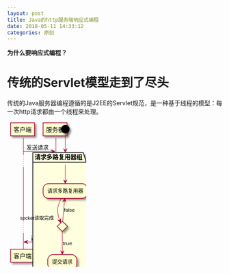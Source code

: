 ```yaml
---
layout: post
title: Java的http服务端响应式编程
date: 2018-05-11 14:33:12
categories: 原创
---
```



**为什么要响应式编程？**

# 传统的Servlet模型走到了尽头

传统的Java服务器编程遵循的是J2EE的Servlet规范，是一种基于线程的模型：每一次http请求都由一个线程来处理。

<div class="plantuml-diagram"><!--?xml version="1.0" encoding="UTF-8" standalone="no"?--><svg xmlns="http://www.w3.org/2000/svg" xmlns:xlink="http://www.w3.org/1999/xlink" contentscripttype="application/ecmascript" contentstyletype="text/css" height="340px" preserveAspectRatio="none" style="width:185px;height:340px;" version="1.1" viewBox="0 0 185 340" width="185px" zoomAndPan="magnify"><defs><filter height="300%" id="f1o4ml790i3vp4" width="300%" x="-1" y="-1"><feGaussianBlur result="blurOut" stdDeviation="2.0"></feGaussianBlur><feColorMatrix in="blurOut" result="blurOut2" type="matrix" values="0 0 0 0 0 0 0 0 0 0 0 0 0 0 0 0 0 0 .4 0"></feColorMatrix><feOffset dx="4.0" dy="4.0" in="blurOut2" result="blurOut3"></feOffset><feBlend in="SourceGraphic" in2="blurOut3" mode="normal"></feBlend></filter></defs><g><line style="stroke: #A80036; stroke-width: 1.0;" x1="38" x2="38" y1="38.4883" y2="77.7988"></line><line style="stroke: #A80036; stroke-width: 1.0; stroke-dasharray: 1.0,4.0;" x1="38" x2="38" y1="77.7988" y2="105.7988"></line><line style="stroke: #A80036; stroke-width: 1.0;" x1="38" x2="38" y1="105.7988" y2="232.7305"></line><line style="stroke: #A80036; stroke-width: 1.0; stroke-dasharray: 1.0,4.0;" x1="38" x2="38" y1="232.7305" y2="260.7305"></line><line style="stroke: #A80036; stroke-width: 1.0;" x1="38" x2="38" y1="260.7305" y2="300.041"></line><line style="stroke: #A80036; stroke-width: 1.0;" x1="114" x2="114" y1="38.4883" y2="77.7988"></line><line style="stroke: #A80036; stroke-width: 1.0; stroke-dasharray: 1.0,4.0;" x1="114" x2="114" y1="77.7988" y2="105.7988"></line><line style="stroke: #A80036; stroke-width: 1.0;" x1="114" x2="114" y1="105.7988" y2="232.7305"></line><line style="stroke: #A80036; stroke-width: 1.0; stroke-dasharray: 1.0,4.0;" x1="114" x2="114" y1="232.7305" y2="260.7305"></line><line style="stroke: #A80036; stroke-width: 1.0;" x1="114" x2="114" y1="260.7305" y2="300.041"></line><rect fill="#FEFECE" filter="url(#f1o4ml790i3vp4)" height="30.4883" style="stroke: #A80036; stroke-width: 1.5;" width="56" x="8" y="3"></rect><text fill="#000000" font-family="sans-serif" font-size="14" lengthAdjust="spacingAndGlyphs" textLength="42" x="15" y="23.5352">客户端</text><rect fill="#FEFECE" filter="url(#f1o4ml790i3vp4)" height="30.4883" style="stroke: #A80036; stroke-width: 1.5;" width="56" x="8" y="299.041"></rect><text fill="#000000" font-family="sans-serif" font-size="14" lengthAdjust="spacingAndGlyphs" textLength="42" x="15" y="319.5762">客户端</text><rect fill="#FEFECE" filter="url(#f1o4ml790i3vp4)" height="30.4883" style="stroke: #A80036; stroke-width: 1.5;" width="56" x="84" y="3"></rect><text fill="#000000" font-family="sans-serif" font-size="14" lengthAdjust="spacingAndGlyphs" textLength="42" x="91" y="23.5352">服务器</text><rect fill="#FEFECE" filter="url(#f1o4ml790i3vp4)" height="30.4883" style="stroke: #A80036; stroke-width: 1.5;" width="56" x="84" y="299.041"></rect><text fill="#000000" font-family="sans-serif" font-size="14" lengthAdjust="spacingAndGlyphs" textLength="42" x="91" y="319.5762">服务器</text><polygon fill="#A80036" points="102,65.7988,112,69.7988,102,73.7988,106,69.7988" style="stroke: #A80036; stroke-width: 1.0;"></polygon><line style="stroke: #A80036; stroke-width: 1.0;" x1="38" x2="108" y1="69.7988" y2="69.7988"></line><text fill="#000000" font-family="sans-serif" font-size="13" lengthAdjust="spacingAndGlyphs" textLength="52" x="45" y="65.0566">发送请求</text><line style="stroke: #A80036; stroke-width: 1.0; stroke-dasharray: 2.0,2.0;" x1="114" x2="156" y1="127.1094" y2="127.1094"></line><line style="stroke: #A80036; stroke-width: 1.0; stroke-dasharray: 2.0,2.0;" x1="156" x2="156" y1="127.1094" y2="140.1094"></line><line style="stroke: #A80036; stroke-width: 1.0; stroke-dasharray: 2.0,2.0;" x1="115" x2="156" y1="140.1094" y2="140.1094"></line><polygon fill="#A80036" points="125,136.1094,115,140.1094,125,144.1094,121,140.1094" style="stroke: #A80036; stroke-width: 1.0;"></polygon><text fill="#000000" font-family="sans-serif" font-size="13" lengthAdjust="spacingAndGlyphs" textLength="26" x="121" y="122.3672">解码</text><line style="stroke: #A80036; stroke-width: 1.0;" x1="114" x2="156" y1="169.4199" y2="169.4199"></line><line style="stroke: #A80036; stroke-width: 1.0;" x1="156" x2="156" y1="169.4199" y2="182.4199"></line><line style="stroke: #A80036; stroke-width: 1.0;" x1="115" x2="156" y1="182.4199" y2="182.4199"></line><polygon fill="#A80036" points="125,178.4199,115,182.4199,125,186.4199,121,182.4199" style="stroke: #A80036; stroke-width: 1.0;"></polygon><text fill="#000000" font-family="sans-serif" font-size="13" lengthAdjust="spacingAndGlyphs" textLength="52" x="121" y="164.6777">处理请求</text><line style="stroke: #A80036; stroke-width: 1.0; stroke-dasharray: 2.0,2.0;" x1="114" x2="156" y1="211.7305" y2="211.7305"></line><line style="stroke: #A80036; stroke-width: 1.0; stroke-dasharray: 2.0,2.0;" x1="156" x2="156" y1="211.7305" y2="224.7305"></line><line style="stroke: #A80036; stroke-width: 1.0; stroke-dasharray: 2.0,2.0;" x1="115" x2="156" y1="224.7305" y2="224.7305"></line><polygon fill="#A80036" points="125,220.7305,115,224.7305,125,228.7305,121,224.7305" style="stroke: #A80036; stroke-width: 1.0;"></polygon><text fill="#000000" font-family="sans-serif" font-size="13" lengthAdjust="spacingAndGlyphs" textLength="26" x="121" y="206.9883">编码</text><polygon fill="#A80036" points="49,278.041,39,282.041,49,286.041,45,282.041" style="stroke: #A80036; stroke-width: 1.0;"></polygon><line style="stroke: #A80036; stroke-width: 1.0;" x1="43" x2="113" y1="282.041" y2="282.041"></line><text fill="#000000" font-family="sans-serif" font-size="13" lengthAdjust="spacingAndGlyphs" textLength="52" x="55" y="277.2988">返回结果</text><!--
@startuml

客户端 -> 服务器: 发送请求
...
服务器 - -> 服务器: 解码
服务器 -> 服务器: 处理请求
服务器 - -> 服务器: 编码
...
服务器 -> 客户端: 返回结果

@enduml

PlantUML version 1.2018.03(Fri Apr 06 00:59:15 CST 2018)
(GPL source distribution)
Java Runtime: Java(TM) SE Runtime Environment
JVM: Java HotSpot(TM) 64-Bit Server VM
Java Version: 10.0.1+10
Operating System: Mac OS X
OS Version: 10.13.2
Default Encoding: UTF-8
Language: zh
Country: CN
--></g></svg></div>

线程模型的缺陷在于，每一条线程都要自行处理套接字的读写操作。对于大部分请求来讲，本地处理请求的速度很快，请求的读取和返回是最耗时间的。也就是说大量的线程浪费在了远程连接上，而没有发挥出计算能力。但是需要注意一点，线程的创建是有开销的，每一条线程都需要独立的内存资源。JVM里的-Xss参数就是用来调整线程堆栈大小的。而JVM堆的总大小局限在了-Xmx参数上，因此一个正在运行的JVM服务器能够同时运行的线程数是固定的。

即便通过调整JVM参数，使其能够运行更多线程。但是JVM的线程会映射成为操作系统的用户线程，而操作系统依然只能调度有限数量的线程。例如，Linux系统可以参考这里的讨论：[Maximum number of threads per process in Linux?](https://stackoverflow.com/questions/344203/maximum-number-of-threads-per-process-in-linux)。

此外，大量线程在切换的时候，也会产生上下文加载卸载的开销，同样会降低系统的性能。

# 可伸缩 IO

Doug Lea大神有一篇很经典的PPT[Scalable IO in Java](http://gee.cs.oswego.edu/dl/cpjslides/nio.pdf)，讲述了一个更为优秀的服务器模型。

>一个可伸缩的网络服务系统应当满足以下条件：
>
>1. 能够随着计算资源（CPU、内存、磁盘容量、网络带宽等）的增加提高负载能力。
>2. 当网络负载增加超过能力的时候，能够优雅降级，避免直接崩溃。例如，拒绝为超过能力范围的请求提供服务，但对于能力范围内的请求，依然提供服务。当流量洪峰过去之后，依然能够正常运行。
>3. 当然高可用、高性能依然是必须的：例如低响应延迟、随负载变化请求或释放计算资源等。

作者给出的解决方案就是Reactor模式。

Reactor模式将耗时的IO资源封装为handle对象。handle对象注册在操作系统的内核里，当对象满足一定的条件时（可读或者可写），才会处理handle对象。在Reactor模式中，同步多路复用器负责处理handle对象的状态变更，当满足条件时，会调用handle对象注册时提供的回调函数。

同步多路复用器在一个单独的线程里专门处理IO链接。当请求读取完毕之后，任务提交至工作线程池完成请求的解码、处理、编码等工作，最后将由多路复用器负责将结果返回给客户端，而池内线程继续处理下一个任务。相比JDK1.5之前的对每一次请求新建一个线程的方式，线程池能够实现线程复用，降低创建回收线程的开销，在应对密集计算负载的时候有更好的表现。同时，在多个线程上分别部署一个同步多路复用器，也可以更好地利用多核CPU的处理能力。

<div class="plantuml-diagram"><!--?xml version="1.0" encoding="UTF-8" standalone="no"?--><svg xmlns="http://www.w3.org/2000/svg" xmlns:xlink="http://www.w3.org/1999/xlink" contentscripttype="application/ecmascript" contentstyletype="text/css" height="1323px" preserveAspectRatio="none" style="width:268px;height:1323px;" version="1.1" viewBox="0 0 268 1323" width="268px" zoomAndPan="magnify"><defs><filter height="300%" id="f182r26ex8sn5k" width="300%" x="-1" y="-1"><feGaussianBlur result="blurOut" stdDeviation="2.0"></feGaussianBlur><feColorMatrix in="blurOut" result="blurOut2" type="matrix" values="0 0 0 0 0 0 0 0 0 0 0 0 0 0 0 0 0 0 .4 0"></feColorMatrix><feOffset dx="4.0" dy="4.0" in="blurOut2" result="blurOut3"></feOffset><feBlend in="SourceGraphic" in2="blurOut3" mode="normal"></feBlend></filter></defs><g><!--cluster 请求多路复用器组--><polygon fill="#FFFFE0" filter="url(#f182r26ex8sn5k)" points="60,72.84,178,72.84,185,95.3283,212,95.3283,212,369.56,60,369.56,60,72.84" style="stroke: #000000; stroke-width: 1.5;"></polygon><line style="stroke: #000000; stroke-width: 1.5;" x1="60" x2="185" y1="95.3283" y2="95.3283"></line><text fill="#000000" font-family="sans-serif" font-size="14" font-weight="bold" lengthAdjust="spacingAndGlyphs" textLength="112" x="64" y="88.3752">请求多路复用器组</text><!--cluster 线程池--><polygon fill="#ADD8E6" filter="url(#f182r26ex8sn5k)" points="30,418.56,78,418.56,85,441.0483,246,441.0483,246,901.28,30,901.28,30,418.56" style="stroke: #000000; stroke-width: 1.5;"></polygon><line style="stroke: #000000; stroke-width: 1.5;" x1="30" x2="85" y1="441.0483" y2="441.0483"></line><text fill="#000000" font-family="sans-serif" font-size="14" font-weight="bold" lengthAdjust="spacingAndGlyphs" textLength="42" x="34" y="434.0952">线程池</text><!--cluster 响应多路复用器组--><polygon fill="#90EE90" filter="url(#f182r26ex8sn5k)" points="86,950.28,204,950.28,211,972.7683,238,972.7683,238,1247,86,1247,86,950.28" style="stroke: #000000; stroke-width: 1.5;"></polygon><line style="stroke: #000000; stroke-width: 1.5;" x1="86" x2="211" y1="972.7683" y2="972.7683"></line><text fill="#000000" font-family="sans-serif" font-size="14" font-weight="bold" lengthAdjust="spacingAndGlyphs" textLength="112" x="90" y="965.8152">响应多路复用器组</text><rect fill="#FEFECE" filter="url(#f182r26ex8sn5k)" height="34.1328" rx="12.5" ry="12.5" style="stroke: #A80036; stroke-width: 1.5;" width="104" x="84" y="145.56"></rect><text fill="#000000" font-family="sans-serif" font-size="12" lengthAdjust="spacingAndGlyphs" textLength="84" x="94" y="167.1616">请求多路复用器</text><polygon fill="#FEFECE" filter="url(#f182r26ex8sn5k)" points="129,233.56,141,245.56,129,257.56,117,245.56,129,233.56" style="stroke: #A80036; stroke-width: 1.5;"></polygon><rect fill="#FEFECE" filter="url(#f182r26ex8sn5k)" height="34.1328" rx="12.5" ry="12.5" style="stroke: #A80036; stroke-width: 1.5;" width="68" x="95" y="311.56"></rect><text fill="#000000" font-family="sans-serif" font-size="12" lengthAdjust="spacingAndGlyphs" textLength="48" x="105" y="333.1616">提交请求</text><polygon fill="#FEFECE" filter="url(#f182r26ex8sn5k)" points="129,491.28,141,503.28,129,515.28,117,503.28,129,491.28" style="stroke: #A80036; stroke-width: 1.5;"></polygon><rect fill="#000000" filter="url(#f182r26ex8sn5k)" height="8" style="stroke: none; stroke-width: 1.0;" width="80" x="54" y="582.28"></rect><rect fill="#FEFECE" filter="url(#f182r26ex8sn5k)" height="34.1328" rx="12.5" ry="12.5" style="stroke: #A80036; stroke-width: 1.5;" width="68" x="154" y="569.28"></rect><text fill="#000000" font-family="sans-serif" font-size="12" lengthAdjust="spacingAndGlyphs" textLength="48" x="164" y="590.8816">拒绝服务</text><rect fill="#FEFECE" filter="url(#f182r26ex8sn5k)" height="34.1328" rx="12.5" ry="12.5" style="stroke: #A80036; stroke-width: 1.5;" width="52" x="54" y="644.28"></rect><text fill="#000000" font-family="sans-serif" font-size="12" lengthAdjust="spacingAndGlyphs" textLength="32" x="64" y="665.8816">解码1</text><rect fill="#FEFECE" filter="url(#f182r26ex8sn5k)" height="34.1328" rx="12.5" ry="12.5" style="stroke: #A80036; stroke-width: 1.5;" width="52" x="54" y="719.28"></rect><text fill="#000000" font-family="sans-serif" font-size="12" lengthAdjust="spacingAndGlyphs" textLength="32" x="64" y="740.8816">处理1</text><rect fill="#FEFECE" filter="url(#f182r26ex8sn5k)" height="34.1328" rx="12.5" ry="12.5" style="stroke: #A80036; stroke-width: 1.5;" width="52" x="54" y="794.28"></rect><text fill="#000000" font-family="sans-serif" font-size="12" lengthAdjust="spacingAndGlyphs" textLength="32" x="64" y="815.8816">编码1</text><rect fill="#000000" filter="url(#f182r26ex8sn5k)" height="8" style="stroke: none; stroke-width: 1.0;" width="80" x="98" y="869.28"></rect><rect fill="#FEFECE" filter="url(#f182r26ex8sn5k)" height="34.1328" rx="12.5" ry="12.5" style="stroke: #A80036; stroke-width: 1.5;" width="52" x="126" y="644.28"></rect><text fill="#000000" font-family="sans-serif" font-size="12" lengthAdjust="spacingAndGlyphs" textLength="32" x="136" y="665.8816">解码2</text><rect fill="#FEFECE" filter="url(#f182r26ex8sn5k)" height="34.1328" rx="12.5" ry="12.5" style="stroke: #A80036; stroke-width: 1.5;" width="52" x="126" y="719.28"></rect><text fill="#000000" font-family="sans-serif" font-size="12" lengthAdjust="spacingAndGlyphs" textLength="32" x="136" y="740.8816">处理2</text><rect fill="#FEFECE" filter="url(#f182r26ex8sn5k)" height="34.1328" rx="12.5" ry="12.5" style="stroke: #A80036; stroke-width: 1.5;" width="52" x="126" y="794.28"></rect><text fill="#000000" font-family="sans-serif" font-size="12" lengthAdjust="spacingAndGlyphs" textLength="32" x="136" y="815.8816">编码2</text><rect fill="#FEFECE" filter="url(#f182r26ex8sn5k)" height="34.1328" rx="12.5" ry="12.5" style="stroke: #A80036; stroke-width: 1.5;" width="104" x="110" y="1023"></rect><text fill="#000000" font-family="sans-serif" font-size="12" lengthAdjust="spacingAndGlyphs" textLength="84" x="120" y="1044.6016">响应多路复用器</text><polygon fill="#FEFECE" filter="url(#f182r26ex8sn5k)" points="155,1111,167,1123,155,1135,143,1123,155,1111" style="stroke: #A80036; stroke-width: 1.5;"></polygon><rect fill="#FEFECE" filter="url(#f182r26ex8sn5k)" height="34.1328" rx="12.5" ry="12.5" style="stroke: #A80036; stroke-width: 1.5;" width="68" x="121" y="1189"></rect><text fill="#000000" font-family="sans-serif" font-size="12" lengthAdjust="spacingAndGlyphs" textLength="48" x="131" y="1210.6016">关闭连接</text><ellipse cx="136" cy="17.84" fill="#000000" filter="url(#f182r26ex8sn5k)" rx="10" ry="10" style="stroke: none; stroke-width: 1.0;"></ellipse><ellipse cx="155" cy="1302" fill="none" filter="url(#f182r26ex8sn5k)" rx="10" ry="10" style="stroke: #000000; stroke-width: 1.0;"></ellipse><ellipse cx="155.5" cy="1302.5" fill="#000000" rx="6" ry="6" style="stroke: none; stroke-width: 1.0;"></ellipse><!--link start to 请求多路复用器组--><path d="M136,28.06 C136,38.285 136,55.295 136,70.1187 C136,70.582 136,71.0431 136,71.5018 C136,71.7311 136,71.9599 136,72.188 C136,72.3021 136,72.416 136,72.5297 " fill="none" id="start-请求多路复用器组" style="stroke: #A80036; stroke-width: 1.0;"></path><polygon fill="#A80036" points="136,72.5297,140,63.5297,136,67.5297,132,63.5297,136,72.5297" style="stroke: #A80036; stroke-width: 1.0;"></polygon><!--link 请求多路复用器组 to 请求多路复用器--><path d="M136,100.6 C136,101.7 136,123.05 136,140.18 " fill="none" id="请求多路复用器组-请求多路复用器" style="stroke: #A80036; stroke-width: 1.0;"></path><polygon fill="#A80036" points="136,145.33,140,136.33,136,140.33,132,136.33,136,145.33" style="stroke: #A80036; stroke-width: 1.0;"></polygon><!--link 请求多路复用器 to #7--><path d="M126.44,179.86 C123.437,185.85 120.512,192.82 119,199.56 C116.518,210.63 119.85,223.24 123.319,232.29 " fill="none" id="请求多路复用器-#7" style="stroke: #A80036; stroke-width: 1.0;"></path><polygon fill="#A80036" points="125.225,236.91,125.4785,227.0644,123.3126,232.2902,118.0868,230.1243,125.225,236.91" style="stroke: #A80036; stroke-width: 1.0;"></polygon><text fill="#000000" font-family="sans-serif" font-size="11" lengthAdjust="spacingAndGlyphs" textLength="79" x="30.2668" y="230.3187">socket读取完成</text><!--link #7 to 请求多路复用器--><path d="M129.892,234.24 C130.964,221.83 132.792,200.68 134.169,184.75 " fill="none" id="#7-请求多路复用器" style="stroke: #A80036; stroke-width: 1.0;"></path><polygon fill="#A80036" points="134.617,179.56,129.8357,188.1704,134.1742,184.5404,137.8043,188.8789,134.617,179.56" style="stroke: #A80036; stroke-width: 1.0;"></polygon><text fill="#000000" font-family="sans-serif" font-size="11" lengthAdjust="spacingAndGlyphs" textLength="25" x="133" y="211.1948">false</text><!--link #7 to 提交请求--><path d="M129,257.82 C129,270.32 129,290.77 129,306.3 " fill="none" id="#7-提交请求" style="stroke: #A80036; stroke-width: 1.0;"></path><polygon fill="#A80036" points="129,311.36,133,302.36,129,306.36,125,302.36,129,311.36" style="stroke: #A80036; stroke-width: 1.0;"></polygon><text fill="#000000" font-family="sans-serif" font-size="11" lengthAdjust="spacingAndGlyphs" textLength="22" x="130" y="289.1948">true</text><!--link 提交请求 to 线程池--><path d="M129,345.6 C129,361.2015 129,385.5055 129,406.166 C129,408.7486 129,411.2742 129,413.7188 C129,414.9411 129,416.1431 129,417.3219 C129,417.6166 129,417.9098 129,418.2015 " fill="none" id="提交请求-线程池" style="stroke: #A80036; stroke-width: 1.0;"></path><polygon fill="#A80036" points="129,418.2015,133,409.2015,129,413.2015,125,409.2015,129,418.2015" style="stroke: #A80036; stroke-width: 1.0;"></polygon><!--link 线程池 to #15--><path d="M129,446.441 C129,448.516 129,470.252 129,485.982 " fill="none" id="线程池-#15" style="stroke: #A80036; stroke-width: 1.0;"></path><polygon fill="#A80036" points="129,491.049,133,482.049,129,486.049,125,482.049,129,491.049" style="stroke: #A80036; stroke-width: 1.0;"></polygon><text fill="#000000" font-family="sans-serif" font-size="11" lengthAdjust="spacingAndGlyphs" textLength="55" x="60.5938" y="481.029">线程池可用</text><!--link #15 to B1--><path d="M125.644,512.047 C119,527.423 104.2322,561.6 97.4847,577.215 " fill="none" id="#15-B1" style="stroke: #A80036; stroke-width: 1.0;"></path><polygon fill="#A80036" points="95.3916,582.059,102.6346,575.3852,97.3757,577.4695,95.2914,572.2107,95.3916,582.059" style="stroke: #A80036; stroke-width: 1.0;"></polygon><text fill="#000000" font-family="sans-serif" font-size="11" lengthAdjust="spacingAndGlyphs" textLength="22" x="116" y="546.9148">true</text><!--link #15 to 拒绝服务--><path d="M133.828,510.909 C142.302,522.542 160.176,547.08 173.079,564.795 " fill="none" id="#15-拒绝服务" style="stroke: #A80036; stroke-width: 1.0;"></path><polygon fill="#A80036" points="176.243,569.139,174.1765,559.5094,173.2988,565.0977,167.7105,564.2201,176.243,569.139" style="stroke: #A80036; stroke-width: 1.0;"></polygon><text fill="#000000" font-family="sans-serif" font-size="11" lengthAdjust="spacingAndGlyphs" textLength="25" x="163" y="546.9148">false</text><!--link B1 to 解码1--><path d="M93.3984,590.417 C91.8142,598.677 87.4204,621.588 84.0926,638.94 " fill="none" id="B1-解码1" style="stroke: #A80036; stroke-width: 1.0;"></path><polygon fill="#A80036" points="83.0984,644.124,88.7214,636.0381,84.0398,639.2134,80.8645,634.5318,83.0984,644.124" style="stroke: #A80036; stroke-width: 1.0;"></polygon><!--link 解码1 to 处理1--><path d="M80,678.481 C80,688.972 80,702.743 80,714.098 " fill="none" id="解码1-处理1" style="stroke: #A80036; stroke-width: 1.0;"></path><polygon fill="#A80036" points="80,719.124,84,710.124,80,714.124,76,710.124,80,719.124" style="stroke: #A80036; stroke-width: 1.0;"></polygon><!--link 处理1 to 编码1--><path d="M80,753.481 C80,763.972 80,777.743 80,789.098 " fill="none" id="处理1-编码1" style="stroke: #A80036; stroke-width: 1.0;"></path><polygon fill="#A80036" points="80,794.124,84,785.124,80,789.124,76,785.124,80,794.124" style="stroke: #A80036; stroke-width: 1.0;"></polygon><!--link 编码1 to B2--><path d="M95.5429,828.359 C107.078,840.291 122.262,855.999 130.996,865.034 " fill="none" id="编码1-B2" style="stroke: #A80036; stroke-width: 1.0;"></path><polygon fill="#A80036" points="134.721,868.888,131.3419,859.6369,131.246,865.293,125.5899,865.197,134.721,868.888" style="stroke: #A80036; stroke-width: 1.0;"></polygon><!--link B1 to 解码2--><path d="M96.4922,590.417 C103.1684,598.82 121.89,622.382 135.754,639.832 " fill="none" id="B1-解码2" style="stroke: #A80036; stroke-width: 1.0;"></path><polygon fill="#A80036" points="139.164,644.124,136.6988,634.5887,136.0543,640.2087,130.4343,639.5642,139.164,644.124" style="stroke: #A80036; stroke-width: 1.0;"></polygon><!--link 解码2 to 处理2--><path d="M152,678.481 C152,688.972 152,702.743 152,714.098 " fill="none" id="解码2-处理2" style="stroke: #A80036; stroke-width: 1.0;"></path><polygon fill="#A80036" points="152,719.124,156,710.124,152,714.124,148,710.124,152,719.124" style="stroke: #A80036; stroke-width: 1.0;"></polygon><!--link 处理2 to 编码2--><path d="M152,753.481 C152,763.972 152,777.743 152,789.098 " fill="none" id="处理2-编码2" style="stroke: #A80036; stroke-width: 1.0;"></path><polygon fill="#A80036" points="152,794.124,156,785.124,152,789.124,148,785.124,152,794.124" style="stroke: #A80036; stroke-width: 1.0;"></polygon><!--link 编码2 to B2--><path d="M148.248,828.359 C145.591,839.749 142.13,854.579 139.988,863.762 " fill="none" id="编码2-B2" style="stroke: #A80036; stroke-width: 1.0;"></path><polygon fill="#A80036" points="138.792,868.888,144.732,861.032,139.9279,864.0187,136.9412,859.2146,138.792,868.888" style="stroke: #A80036; stroke-width: 1.0;"></polygon><!--link B2 to 响应多路复用器组--><path d="M138.799,877.686 C140.8485,886.4275 146.501,910.5355 151.7133,932.766 C153.0163,938.3236 154.2919,943.7639 155.4767,948.8174 C155.5508,949.1333 155.6245,949.4476 155.6978,949.7603 C155.7345,949.9167 155.771,950.0727 155.8075,950.2283 " fill="none" id="B2-响应多路复用器组" style="stroke: #A80036; stroke-width: 1.0;"></path><polygon fill="#A80036" points="155.8075,950.2283,157.6475,940.5528,154.6662,945.3603,149.8587,942.379,155.8075,950.2283" style="stroke: #A80036; stroke-width: 1.0;"></polygon><!--link 拒绝服务 to 响应多路复用器组--><path d="M195.463,603.424 C201.499,617.969 209,640.103 209,660.28 C209,660.28 209,660.28 209,874.28 C209,898.5275 197.973,923.3008 186.6014,942.4015 C185.1799,944.7891 183.7531,947.0881 182.3417,949.2863 C182.1653,949.5611 181.9891,949.8343 181.8132,950.1059 " fill="none" id="拒绝服务-响应多路复用器组" style="stroke: #A80036; stroke-width: 1.0;"></path><polygon fill="#A80036" points="181.8132,950.1059,190.0629,944.726,184.5311,945.9091,183.348,940.3773,181.8132,950.1059" style="stroke: #A80036; stroke-width: 1.0;"></polygon><!--link 响应多路复用器组 to 响应多路复用器--><path d="M162,978.044 C162,979.143 162,1000.495 162,1017.621 " fill="none" id="响应多路复用器组-响应多路复用器" style="stroke: #A80036; stroke-width: 1.0;"></path><polygon fill="#A80036" points="162,1022.773,166,1013.773,162,1017.773,158,1013.773,162,1022.773" style="stroke: #A80036; stroke-width: 1.0;"></polygon><!--link 响应多路复用器 to #42--><path d="M152.44,1057.299 C149.437,1063.287 146.512,1070.256 145,1077 C142.518,1088.069 145.85,1100.677 149.319,1109.726 " fill="none" id="响应多路复用器-#42" style="stroke: #A80036; stroke-width: 1.0;"></path><polygon fill="#A80036" points="151.225,1114.354,151.4993,1104.509,149.3223,1109.7302,144.1011,1107.5532,151.225,1114.354" style="stroke: #A80036; stroke-width: 1.0;"></polygon><text fill="#000000" font-family="sans-serif" font-size="11" lengthAdjust="spacingAndGlyphs" textLength="79" x="56.2668" y="1107.7641">socket写入完成</text><!--link #42 to 响应多路复用器--><path d="M155.892,1111.68 C156.964,1099.27 158.792,1078.124 160.169,1062.188 " fill="none" id="#42-响应多路复用器" style="stroke: #A80036; stroke-width: 1.0;"></path><polygon fill="#A80036" points="160.617,1057.003,155.8578,1065.6257,160.187,1061.9845,163.8282,1066.3137,160.617,1057.003" style="stroke: #A80036; stroke-width: 1.0;"></polygon><text fill="#000000" font-family="sans-serif" font-size="11" lengthAdjust="spacingAndGlyphs" textLength="25" x="159" y="1088.6348">false</text><!--link #42 to 关闭连接--><path d="M155,1135.263 C155,1147.76 155,1168.211 155,1183.743 " fill="none" id="#42-关闭连接" style="stroke: #A80036; stroke-width: 1.0;"></path><polygon fill="#A80036" points="155,1188.803,159,1179.803,155,1183.803,151,1179.803,155,1188.803" style="stroke: #A80036; stroke-width: 1.0;"></polygon><text fill="#000000" font-family="sans-serif" font-size="11" lengthAdjust="spacingAndGlyphs" textLength="22" x="156" y="1166.6348">true</text><!--link 关闭连接 to end--><path d="M155,1223.3736 C155,1241.2373 155,1269.556 155,1286.6007 " fill="none" id="关闭连接-end" style="stroke: #A80036; stroke-width: 1.0;"></path><polygon fill="#A80036" points="155,1291.9175,159,1282.9175,155,1286.9175,151,1282.9175,155,1291.9175" style="stroke: #A80036; stroke-width: 1.0;"></polygon><!--
@startuml

(*) - -> "请求多路复用器组"

partition 请求多路复用器组 #LightYellow {

- -> "请求多路复用器"
if "socket读取完成" then
- ->[true] "提交请求"
else
- ->[false] "请求多路复用器"
endif

"提交请求" - -> "线程池"
}

partition 线程池 #LightBlue {
if "线程池可用" then
- ->[true] ===B1===
else
- ->[false] "拒绝服务"
endif


===B1=== - -> "解码1"  
- -> "处理1" 
- -> "编码1" 
- -> ===B2===

===B1=== - -> "解码2"  
- -> "处理2" 
- -> "编码2" 
- -> ===B2===

===B2=== - -> "响应多路复用器组"
"拒绝服务" - -> "响应多路复用器组"
}

partition 响应多路复用器组 #LightGreen {
- -> "响应多路复用器"

if "socket写入完成" then
- ->[true] "关闭连接"
else
- ->[false] "响应多路复用器"
endif
}

"关闭连接" - -> (*)

@enduml

PlantUML version 1.2018.03(Fri Apr 06 00:59:15 CST 2018)
(GPL source distribution)
Java Runtime: Java(TM) SE Runtime Environment
JVM: Java HotSpot(TM) 64-Bit Server VM
Java Version: 10.0.1+10
Operating System: Mac OS X
OS Version: 10.13.2
Default Encoding: UTF-8
Language: zh
Country: CN
--></g></svg></div>

这样，线程的任务分工就很明确，分别专门处理IO密集任务和专门处理CPU密集任务。

# NIO普及艰难

从最早的select到后来Linux的epoll和BSD的Kqueue，操作系统的多路复用性能一直在不断增强。

JDK 1.4引入了NIO模块，屏蔽了操作系统层面的细节，将各个系统的多路复用API做了统一封装。JDK的NIO有以下几个核心组件：

* Buffer，一种容量在创建时被固定的数据容器
* Charset，负责数据的编解码工作
* Channel，对远程连接的抽象
* Selector，多路复用选择器

网络连接封装在Channels对象里面。Channels在Selector上注册感兴趣的SelectionKey事件：可读OP_READ、可写OP_WRITE、可连接OP_CONNECT还有服务器端套接字才有的可接入OP_ACCEPT。多路复用选择器调用阻塞式select方法的时，在等待某一事件可用，然后就通知Channels执行相应的handler。Buffer是Channels实现读写操作的缓冲区。Charset用于对Buffer的内容进行编解码。在NIO模式下，Selector能够管理多个套接字的网络读写，避免了过多计算线程阻塞在读写请求上。

在JVM之外的世界里，多路复用通过Nginx、基于V8引擎的Node.js早就大放异彩。但是Java NIO在生产环境里的发展却很慢。例如，Tomcat直到2016年发布8.5版本的时候，才彻底移除BIO连接器，完全拥抱NIO。

JDK NIO主要有这样几个问题比较麻烦：

1. 首先是NIO为了提高数据收发性能，可以创建DirectBuffer对象。该对象的内存开辟在JVM堆之外，无法通过正常的GC收集器来回收，只能在JVM的老年代触发全量GC的时候回收。而全量GC往往导致系统卡顿，降低响应效率。如果被动等待老年代区域自行触发全量GC，又有可能造成堆外内存溢出。两者之间的矛盾需要在开发的时候小心的平衡。
2. 其次就是，JDK1.8依然存在的epoll bug：若Selector的轮询结果为空，也没有wakeup或新消息处理，则发生空轮询，CPU使用率100%。

# Netty才是NIO该有的水准

作为一个第三方框架，Netty做到了JDK本应做到的事情。

*Netty的数据容器ByteBuf更为优秀*。

ByteBuf同时维护两个索引：读索引和写索引。从而保证容器对象能够同时适配读写同时进行的场景。而NIO的Buffer却需要执行一次flip操作来适应读写场景的切换。同时ByteBuf容器使用引用计数来手工管理，可以在引用计数归零时通过反射调用jdk.internal.ref.Cleaner来回收内存，避免泄露。在GC低效的时候，选择使用手工方式来管理内存，完全没问题。

*Netty的API封装度更高*。

观察一下Netty官网Tutorial给出的[demo](http://netty.io/wiki/user-guide-for-4.x.html#writing-a-discard-server)，只要几十行代码就完成了一个具备Reactor模式的服务器。ServerBootstrap的group方法定义了主套接字和子套接字的处理方式，例中使用的NioEventLoopGroup类为Java NIO + 多线程的实现方式。对于NIO的epoll bug，NioEventLoopGroup的解决方案是rebuildSelectors对象方法。这个方法允许在selector失效时重建新的selector，将旧的释放掉。此外，Netty还通过JNI实现了自己的EpollEventLoopGroup，规避了NIO版本的bug。

Netty使用责任链模式实现了对server进出站消息的处理，使得server的代码能够更好的扩展和维护。

Netty在生产领域得到大量应用，Hadoop Avro、Dubbo、RocketMQ、Undertow等广泛应用于生产领域的产品的通信组件都选择了Netty作为基础，并经受住了考验。

Netty是一个优秀的异步通信框架，但是主要应用在基础组件中。因为Netty向开发者暴露出大量的细节，对于业务系统的开发仍然形成了困扰，所以没法得到进一步的普及。

举个例子。Netty使用ChannelFuture来接收传入的请求。相比于JDK的Future实现，ChannelFuture可以添加一组GenericFutureListener来管理对象状态，避免了反复对Future对象状态的询问或阻塞获取。这是个进步。但是，这些Listener都带来了另一个问题——Callback hell。而嵌套的回调代码往往难以维护。

# 对于Callback hell，我们可以做什么

Netty做一个优秀的基础组件就很好了。业务层面的问题就让我们用业务层面的API来解决。

## Java API的适应性不佳

### JDK7以前的异步代码难以组织

在JDK7以及之前，Java多线程的编程工具主要就是Thread、ExecutorService、Future以及相关的同步工具，实现出来的代码较为繁琐、且性能不高。

#### Thread

举个例子A，考虑一个场景有X、P、Q三个逻辑需要执行，其中X的执行需要在P、Q一起完成之后才启动执行。

如果使用Thread，那么代码会是这个样子：

```Java
/* 创建线程 */
Thread a = new Thread(new Runnable() {
    @Override
    public void run() {
        /* P逻辑 */
    }
});

Thread b = new Thread(new Runnable() {
    @Override
    public void run() {
        /* Q逻辑 */
    }
});

/* 启动线程 */
a.start();
b.start();

/* 等候a、b线程执行结束 */
try {
    a.join();
    b.join();
} catch (InterruptedException e) {
    e.printStackTrace();
}

/* 启动X逻辑的执行 */
Thread c = new Thread(new Runnable() {
    @Override
    public void run() {
        /* X逻辑 */
    }
});
c.start();

...

```

上面这个代码，先不论线程创建的开销，单从形式上看，线程内部的执行逻辑、线程本身的调度逻辑，还有必须捕获的InterruptedException的异常处理逻辑混杂在一起，整体很混乱。假想一下，当业务逻辑填充在其中的时候，代码更难维护。

#### ThreadPoolExecutor、Future

ThreadPoolExecutor和Future有助于实现线程复用，但对于代码逻辑的规范没什么帮助。

```Java
ExecutorService pool = Executors.newCachedThreadPool();
Future<?> a = pool.submit(new Runnable() {
    @Override
    public void run() {
        /* P逻辑 */
    }
});
Future<?> b = pool.submit(new Runnable() {
    @Override
    public void run() {
        /* Q逻辑 */
    }
});

/* 获取线程执行结果
 * 依然要捕获异常，处理逻辑
 */
try {
    a.get();
    b.get();
    Future<?> c = pool.submit(new Runnable() {
        @Override
        public void run() {
            /* X逻辑 */
        }
    });
} catch (InterruptedException e) {
    e.printStackTrace();
} catch (ExecutionException e) {
    e.printStackTrace();
}

```

### JDK8代码可读性有了显著提高

JDK8借鉴了相当多的函数式编程的特点，提供了几样很称手的工具。

#### CompleteableFuture和ForkJoinPool

如果要用CompleteableFuture实现上一个例子，可以这样写。

```Java
CompletableFuture<?> a = CompletableFuture.runAsync(() -> {
    /* P逻辑 */
}).exceptionally(ex -> {
    /* 异常处理逻辑 */
    return ...;
});
CompletableFuture<?> b = CompletableFuture.runAsync(() -> {
    /* Q逻辑 */
});
CompletableFuture<?> c = CompletableFuture.allOf(a, b).thenRun(() -> {
    /* X逻辑 */
});
```

有了lambda表达式的加持，例中的代码整体以线程内部逻辑为主，调度逻辑通过allOf()、thenRun()等方法名直观地展示出来。特别是可选的异常捕获逻辑，更是使得代码可读性得到了极大的提高。

需要注意的是，CompletableFuture是可以使用指定ExecutorService来执行的。如果像上例那样没有指定ExecutorService对象，那么会默认使用ForkJoinPool里的静态对象commonPool来执行。而ForkJoinPool.commonPool作为一个JVM实例中唯一的对象，也是Stream并发流的执行器，因此应当尽量保证CompletableFuture里的逻辑不会阻塞线程。如果无法规避，可以使用ManagedBlocker来降低影响。


ForkJoinPool是JDK1.7提供的并发线程池，可以很好地应对计算密集型并发任务，特别适用于可以“分-治”的任务。传统的ThreadPoolExecutor需要指定线程池里的线程数量，而ForkJoinPool使用了一个相似但更有弹性的概念——“并发度”。并发度指的是池内的活跃线程数。对于可能的阻塞任务，ForkJoinPool设计了一个ManagedBlocker接口。当池内线程执行到`ForkJoinPool.managedBlock(ForkJoinPool.ManagedBlocker blocker)`方法时，线程池会新建一个线程去执行队列里的其他任务，并轮询该对象的isReleasable方法，决定是否恢复线程继续运行。JDK1.7里的Phaser类源码用到了这个方法。

关于CompleteableFuture的用法，推荐看看这篇博客:[理解CompletableFuture](http://kriszhang.com/CompletableFuture/)，总结的很好。
而对于ForkJoinPool，可以看看这篇博客:[Java 并发编程笔记：如何使用 ForkJoinPool 以及原理](http://blog.dyngr.com/blog/2016/09/15/java-forkjoinpool-internals/)。

#### Stream

Stream流也是JDK8引入的一个很好的编程工具。

Stream对象通常通过Iterator、Collection来构造。也可以用StreamSupport的stream静态方法来创建自定义行为的实例。

Stream流对象采用链式编程风格，可以制定一系列对流的定制行为，例如过滤、排序、转化、迭代，最后产生结果。看个例子。

```Java
List<Integer> intList = List.of(1, 2, 3);

List<String> strList = intList.stream()
        .filter(k -> k>1)
        .map(String::valueOf)
        .collect(Collectors.toList());
```

上面这段代码中，intList通过stream方法获取到流对象，然后筛选出大于1的元素，并通过String的valueOf静态方法生成String对象，最后将各个String对象收集为一个列表strList。就像CompletableFuture的方法名一样，Stream的方法名都是自描述的，使得代码可读性极佳。

除此之外，Stream流的计算还是惰性的。Stream流对象的方法大致分为两种：

* 中间方法，例如filter、map等对流的改变
* 终结方法，例如collect、forEach等可以结束流

只有在执行终结方法的时候，流的计算才会真正执行。之前的中间方法，都作为步骤记录下来，但没有实时地执行修改操作。

如果将例子里的stream方法修改为parallelStream，那么得到的流对象就是一个并发流，而且总在ForkJoinPool.commonPool中执行。

关于Stream，极力推荐Brian Goetz大神的系列文章[Java Streams](https://www.ibm.com/developerworks/cn/java/j-java-streams-1-brian-goetz/index.html)。

#### 还有一点问题

ForkJoinPool是一款强大的线程池组件，只要使用的得当，线程池总会保持一个合理的并发度，充分利用计算资源。

但是，CompleteableFuture也好，Stream也好，他们都存在一个相同的问题：**无法通过后端线程池的负载变化，来调整前端的调用压力**。打比方说，当后端的ForkJoinPool.commonPool在全力运算而且队列里有大量的任务排队时，新提交的任务很可能会有很高的响应延迟，但是前端的CompleteableFuture或者Stream没有途径去获取这样一个状态，来延缓任务的提交。这种情况就违背了“响应式系统”的“灵敏性”要求。


## 来自第三方API的福音

### Reactive Streams

[Reactive Streams](https://github.com/reactive-streams/reactive-streams-jvm)是一套标准，定义了一个运行于JVM平台上的响应式编程框架实现所应该具备的行
为。

Reactive Streams规范衍生自“观察者模式”，将前后依赖的逻辑流，拆解为事件和订阅者。只有当事件发生变更时，感兴趣的观察者才随之执行随后的逻辑。Reactive Stream和JDK的Stream的理念有点接近，两者都是注重对数据流的控制。紧耦合的逻辑流拆分为“订阅-发布”方式其实是一大进步。代码变得维护性更强，而且很容易随着业务的需要按照消息驱动模式拆解。

Reactive Streams规范定义了四种接口：

* Publisher，负责生产数据流，每一个订阅者都会调用subscribe方法来订阅消息。
* Subscriber，就是订阅者。
* Subscription，其实就是一个订单选项，相当于饭馆里的菜单，由发布者传递给订阅者。
* Processor，处于数据流的中间位置，即是订阅者，也是新数据流的生产者。

当Subscriber调用Publisher.subscribe方法订阅消息时，Publisher就会调用Subscriber的onSubscribe方法，回传一个Subscription菜单。

Subscription菜单包含两个选择：

1. 一个是request方法，对数据流的请求，参数为所请求的数据流的数量，最大为Long.MAX_VALUE；
2. 另一个是cancel方法，对数据流订阅的取消，需要注意的是数据流或许会继续发送一段时间，以满足之前的请求调用。

一个Subscription对象只能由同一个Subscriber调用，所以不存在对象共享的问题。因此即便Subscription对象有状态，也不会危及逻辑链路的线程安全。

订阅者Subscriber还需要定义三种行为：

1. onNext，接受到数据流之后的执行逻辑；
2. onError，当发布出现错误的时候如何应对；
3. onComplete，当订阅的数据流发送完毕之后的行为。

相比于Future、Thread那样将业务逻辑和异常处理逻辑混杂在一起，Subscriber将其分别定义在三个方法里，代码显得更为清晰。java.util.Observer（在JDK9中开始废弃）只定义了update方法，相当于这里的onNext方法，相比之下Subscriber增加了对流整体的管理和对异常的处理。异常如果随着调用链传递出去，调试定位会非常麻烦。因此要重视onError方法，尽可能在订阅者内部就处理这个异常。

尽管Reactive Streams规范和Stream都关注数据流，但两者有一个显著的区别。那就是Stream是基于生产一方的，生产者有多大能力，Stream就制造多少数据流。而Reactive Streams规范是基于消费者的。逻辑链下游可以通过对request方法参数的变更，通知上游调整生产数据流的速度。从而实现了“响应式系统”的“灵敏性”要求。这在响应式编程中，用术语“背压”来描述。

Reactive Streams规范仅仅是一个标准，其实现又依赖其他组织的成果。其意义在于各家实现能够通过这样一个统一的接口，相互调用，有助于响应式框架生态的良性发展。Reactive Streams规范虽然是Netflix、Pivatol、RedHat等第三方大厂合作推出的，但已经随着JDK9的发布收编为官方API，位于java.util.concurrent.Flow之内。JDK8也可以在项目中直接集成相应的模块调用。

顺便吐槽一下，JDK9官方文档给出的demo里的数据流居然从Subscription里生产出来，吓得我反复确认了一下Reactive Streams官方规范。

### RxJava2

RxJava由Netfilx维护，实现了ReactiveX API规范。该规范有[很多语言实现](http://reactivex.io/languages.html)，生态很丰富。

Rx范式最先是微软在.NET平台上实现的。2014年11月，Netfilx将Rx移植到JVM平台，发布了1.0稳定版本。而Reactive Streams规范是在2015年首次发布，2017年才形成稳定版本。所以RxJava 1.x和Reactive Streams规范有很大出入。1.x版本迭代至2018年3月的1.3.8版本时，宣布停止维护。

Netflix在2016年11月发布2.0.1稳定版本，实现了和Reactive Streams规范的兼容。2.x如今是官方的推荐版本。

RxJava框架里主要有这些概念：

* Observable与Observer。RxJava直接复用了“观察者模式”里的概念，有助于更快地被开发社区接受。Observeble和Publisher有一点差异：前者有“冷热”的区分，“冷”表示只有订阅的时候才发布消息流，“热”表示消息流的发布与时候有对象订阅无关。Publisher更像是“冷”的Observeble。
* Operators，也就是操作符。RxJava和JDK Stream类似，但设计了更多的自描述的函数方法，并同样实现了链式编程。这些方法包括但不限于转换、过滤、结合等等。
* Single，是一种特殊的Observable。一般的Observable能够产生数据流，而Single只能产生一个数据。所以Single不需要onNext、onComplete方法，而是用一个onSuccess取而代之。
* Subject，注意这个不是事件，而是介于Observable与Observer之间的中介对象，类似于Reactive Streams规范里的Processor。
* Scheduler，是一类线程池，用于处理并发任务。RxJava默认执行在主线程上，可以通过observeOn/subscribeOn方法来异步调用阻塞式任务。

RxJava 2.x在Zuul 2、Hystrix、Jersey等项目都有使用，在生产领域已经得到了应用。

### Reactor3

Reactor3有Pivotal来开发维护，也就是Spring的同门师弟。

整体上，Reactor3框架里的概念和RxJava都是类似的。Mono和Flux都等同于RxJava的Single和Observable。Reactor3也使用自描述的操作符函数实现链式编程。

RxJava 2.x支持JVM 6+平台，对老旧项目很友好；而Reactor3要求必须是JVM8+。所以说，如果是新项目，使用Reactor3更好，因为它使用了很多新的API，支撑很多函数式接口，代码可读性维护性都更好。

背靠Spring大树，Reactor3的设计目标是服务器端的Java项目。Reactor社区针对服务器端，不断推出新产品，例如Reactor Netty、Reactor Kafka等等。但如果是Android项目，RxJava2更为合适（来自Reactor3官方文档的建议）。

老实讲，Reactor3的文档内容更丰富。

# 什么是响应式系统

[响应式宣言](https://www.reactivemanifesto.org/zh-CN)里面说的很清楚，一个响应式系统应当是：

* 灵敏的：能够及时响应
* 有回复性的：即使遇到故障，也能够自行恢复、并产生回复
* 可伸缩的：能够随着工作负载的变化，自行调用或释放计算资源；也能够随着计算资源的变化，相应的调整工作负载能力
* 消息驱动的：显式的消息传递能够实现系统各组件解耦，各类组件自行管理资源调度。

# 构建响应式Web系统

## Vert.X

Vert.X目前由Eclipse基金会维护，打造了一整套响应式Web系统开发环境，包括数据库管理、消息队列、微服务、权限认证、集群管理器、Devops等等，生态很丰富。

Vert.X Core框架基于Netty开发，是一种事件驱动框架：每当事件可行时都会调用其对应的handler。在Vert.X里，有专门的线程负责调用handler，被称作eventloop。每一个Vert.X实例都维护了多个eventloop。

Vert.X Core框架有两个重要的概念：Verticle和Event Bus。

### Verticle

Verticle类似于Actor模型的Actor角色。

>[Actor](https://en.wikipedia.org/wiki/Actor_model)是什么？
>
>这里泛泛的说一下吧。
>
>Actor模型主要针对于分布式计算系统。Actor是其中最基本的计算单元。每一个Actor都有一个私有的消息队列。Actor之间的通信依靠发送消息。每一个Actor都可以并发地做到：
>
>1. 向其他Actor发送消息
>2. 创建新的Actor
>3. 指定当接收到下一个消息时的行为

Verticle之间的消息传递依赖于下面要说的Event Bus。

Vert.X为Verticle的部署提供了高可用特性：在Vert.X集群中，如果一个节点的上运行的Veticle实例失效，其他节点就会重新部署一份新的Verticle实例。

Verticle只是Vert.X提供的一种方案，并非强制使用。

### Event Bus

Event Bus是Vert.X框架的中枢系统，能够实现系统中各组件的消息传递和handler的注册与注销。其消息传递既支持“订阅-发布”模式，也支持“请求-响应”模式。

当多个Vert.X实例组成集群的时候，各系统的Event Bus能够组成**一个统一的分布式Event Bus**。各Event Bus节点相互之间通过TCP协议通信，没有依赖Cluster Manager。这是一种可以实现节点发现，提供了分布式基础组件（锁、计数器、map）等的组件。


## Spring WebFlux

Spring5的亮点之一就是响应式框架Spring WebFlux，使用自家的Reactor3开发，但同样支持RxJava。

Spring WebFlux的默认服务端容器是Reactor Netty，也可以使用Undertow或者Tomcat、Jetty的实现了Servlet 3.1 非阻塞API接口的版本。Spring WebFlux分别为这些容器实现了与Reactive Streams规范实现框架交互的适配器（Adapter），没有向用户层暴露Servlet API。

Spring WebFlux的注解方式和Spring MVC很像。这有助于开发团队快速适应新框架。而且Spring WebFlux兼容Tomcat、Jetty，有助于项目运维工作的稳定性。

但如果是新的项目、新的团队，给我大概会选Vert.X，因为Event Bus确实很吸引人。






# 参考资料

* [深入理解Java虚拟机 第二版](https://book.douban.com/subject/24722612/)
* [Netty的高性能及NIO的epoll空轮询bug](https://blog.csdn.net/a925907195/article/details/73853771)
* [JAVA NIO存在的问题](https://my.oschina.net/cloudcoder/blog/669753)
* [Reactor模式详解](http://www.blogjava.net/DLevin/archive/2015/09/02/427045.html)
* [Netty实战](https://book.douban.com/subject/27038538/)
* [Guide to the Fork/Join Framework in Java](http://www.baeldung.com/java-fork-join)
* [Java's Fork/Join vs ExecutorService - when to use which?](https://stackoverflow.com/questions/21156599/javas-fork-join-vs-executorservice-when-to-use-which)
* [ReactiveX](http://reactivex.io)
* [RxJava Essentials 中文翻译版](https://rxjava.yuxingxin.com)
* [Reactor 3 Reference Guide](http://projectreactor.io/docs/core/release/reference/#processors)
* [使用 Reactor 进行反应式编程](https://www.ibm.com/developerworks/cn/java/j-cn-with-reactor-response-encode/index.html)
* [Vert.x Core Manual](https://vertx.io/docs/vertx-core/java/)
* [Spring 5 Documentation - Web on Reactive Stack](https://docs.spring.io/spring/docs/5.0.5.BUILD-SNAPSHOT/spring-framework-reference/web-reactive.html)

## 延伸阅读

* [Five ways to maximize Java NIO and NIO.2](https://www.javaworld.com/article/2078654/core-java/java-se-five-ways-to-maximize-java-nio-and-nio-2.html)
* [ForkJoinPool的commonPool相关参数配置](https://segmentfault.com/a/1190000008470012)
* [Is there anything wrong with using I/O + ManagedBlocker in Java8 parallelStream()?](https://stackoverflow.com/questions/37512662/is-there-anything-wrong-with-using-i-o-managedblocker-in-java8-parallelstream)
* [Can I use the work-stealing behaviour of ForkJoinPool to avoid a thread starvation deadlock?](https://stackoverflow.com/questions/26576260/can-i-use-the-work-stealing-behaviour-of-forkjoinpool-to-avoid-a-thread-starvati)
